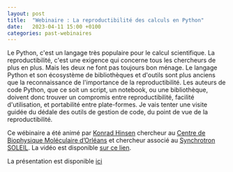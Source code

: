 ```yaml
---
layout: post
title:  "Webinaire : La reproductibilité des calculs en Python"
date:   2023-04-11 15:00 +0100
categories: past-webinaires
---
```



Le Python, c'est un langage très populaire pour le calcul
scientifique. La reproductibilité, c'est une exigence qui concerne tous
les chercheurs de plus en plus. Mais les deux ne font pas toujours bon
ménage. Le langage Python et son écosystème de bibliothèques et d'outils
sont plus anciens que la reconnaissance de l'importance de la
reproductibilité. Les auteurs de code Python, que ce soit un script, un
notebook, ou une bibliothèque, doivent donc trouver un compromis entre
reproductibilité, facilité d'utilisation, et portabilité entre
plate-formes. Je vais tenter une visite guidée du dédale des outils de
gestion de code, du point de vue de la reproductibilité.

Ce wébinaire a été animé par [Konrad Hinsen](https://khinsen.net/) chercheur au [Centre de Biophysique Moléculaire d’Orléans](http://cbm.cnrs-orleans.fr/) et chercheur associé au [Synchrotron SOLEIL](https://www.synchrotron-soleil.fr/fr).
La vidéo est disponible [sur ce lien](https://videos.univ-grenoble-alpes.fr/video/26699-video_konrad_hinsen_reproductibilitedescalculsenpythonmp4/).

La présentation est disponible [ici](https://reproducibility.gricad-pages.univ-grenoble-alpes.fr/web/medias/slides/23_11_04_Hinsen_Python_slides.pdf)
